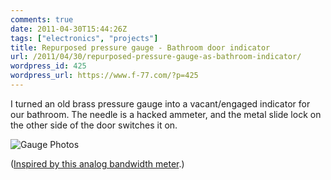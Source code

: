 ```yaml
---
comments: true
date: 2011-04-30T15:44:26Z
tags: ["electronics", "projects"]
title: Repurposed pressure gauge - Bathroom door indicator
url: /2011/04/30/repurposed-pressure-gauge-as-bathroom-indicator/
wordpress_id: 425
wordpress_url: https://www.f-77.com/?p=425
---
```


I turned an old brass pressure gauge into a vacant/engaged indicator for our bathroom. The needle is a hacked ammeter, and the metal slide lock on the other side of the door switches it on.

<img class="lightbox" src="/images/posts/2011/05/gaugephoto.jpg" alt="Gauge Photos" />

(<a href="https://hackaday.com/2010/11/24/building-a-bandwidth-meter/">Inspired by this analog bandwidth meter</a>.)
